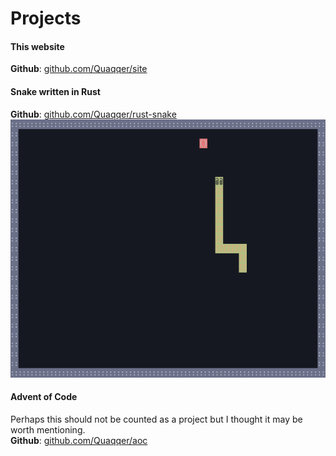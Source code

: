 # Projects

<div class="grid">
  <div class="grid-item">
    <h4>This website</h4>
    <b>Github</b>: <a href="https://github.com/Quaqqer/site">github.com/Quaqqer/site</a>
  </div>
  <div class="grid-item">
    <h4>Snake written in Rust</h4>
    <b>Github</b>: <a href="https://github.com/Quaqqer/rust-snake">github.com/Quaqqer/rust-snake</a>
    <br>
    <img src="https://raw.githubusercontent.com/Quaqqer/rust-snake/master/screenshot.png">
  </div>
  <div class="grid-item">
    <h4>Advent of Code</h4>
    Perhaps this should not be counted as a project but I thought it may be worth mentioning.<br>
    <b>Github</b>: <a href="https://github.com/Quaqqer/aoc">github.com/Quaqqer/aoc</a>
  </div>
</div>
